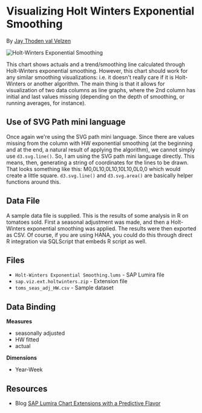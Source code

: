 Visualizing Holt Winters Exponential Smoothing
==============================================
By [Jay Thoden val Velzen](http://scn.sap.com/people/jay.thodenvanvelzen)

![Holt-Winters Exponential Smoothing](https://github.com/SAP/lumira-extension-viz/blob/master/Holt-Winters_Exponential_Smoothing/Holt-WintersExponentialSmoothing.PNG)

This chart shows actuals and a trend/smoothing line calculated through Holt-Winters exponential smoothing. However, this chart should work for any similar smoothing visualizations: i.e. it doesn't really care if it is Holt-Winters or another algorithm. The main thing is that it allows for visualization of two data columns as line graphs, where the 2nd column has initial and last values missing (depending on the depth of smoothing, or running averages, for instance).

Use of SVG Path mini language
-----------------------------
Once again we're using the SVG path mini language. Since there are values missing from the column with HW exponential smoothing (at the beginning and at the end, a natural result of applying the algorithm), we cannot simply use `d3.svg.line()`. So, I am using the SVG path mini language directly. This means, then, generating a string of coordinates for the lines to be drawn. That looks something like this: M0,0L10,0L10,10L10,0L0,0 which would create a little square.  `d3.svg.line()`  and  `d3.svg.area()`  are basically helper functions around this.

Data File
---------
A sample data file is supplied. This is the results of some analysis in R on tomatoes sold. First a seasonal adjustment was made, and then a Holt-Winters exponential smoothing was applied. The results were then exported as CSV. Of course, if you are using HANA, you could do this through direct R integration via SQLScript that embeds R script as well.

Files
------------
* `Holt-Winters Exponential Smoothing.lums` - SAP Lumira file
* `sap.viz.ext.holtwinters.zip` - Extension file
* `toms_seas_adj_HW.csv` - Sample dataset

Data Binding
-------------------------------------------
<strong>Measures</strong>
* seasonally adjusted
* HW fitted
* actual
 
<strong>Dimensions</strong>
* Year-Week

Resources
---------
* Blog [SAP Lumira Chart Extensions with a Predictive Flavor](http://scn.sap.com/community/lumira/blog/2015/01/27/sap-lumira-chart-extensions-with-a-predictive-flavor)

